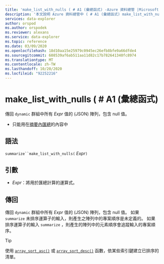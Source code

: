 ```yaml
---
title: 'make_list_with_nulls ( # A1 (彙總函式) -Azure 資料總管 |Microsoft Docs'
description: '本文說明 Azure 資料總管中 ( # A1 (彙總函式) make_list_with_nulls。'
services: data-explorer
author: orspod
ms.author: orspodek
ms.reviewer: alexans
ms.service: data-explorer
ms.topic: reference
ms.date: 03/09/2020
ms.openlocfilehash: 18d10aa15e25979c0945ec26efb8bfe9a66dfde4
ms.sourcegitcommit: 608539af6ab511aa11d82c17b782641340fc8974
ms.translationtype: MT
ms.contentlocale: zh-TW
ms.lasthandoff: 10/20/2020
ms.locfileid: "92252216"
---
```

# <a name="make_list_with_nulls-aggregation-function"></a>make_list_with_nulls ( # A1 (彙總函式) 

傳回 `dynamic` 群組中所有 *Expr* 值的 (JSON) 陣列，包含 null 值。

* 只能用在[摘要內匯總](summarizeoperator.md)的內容中

## <a name="syntax"></a>語法

`summarize``make_list_with_nulls(` *Expr*`)`

## <a name="arguments"></a>引數

* *Expr*：將用於匯總計算的運算式。

## <a name="returns"></a>傳回

傳回 `dynamic` 群組中所有 *Expr* 值的 (JSON) 陣列，包含 null 值。
如果 `summarize` 未排序運算子的輸入，則產生之陣列中的專案順序是未定義的。
如果排序運算子的輸入 `summarize` ，則產生的陣列中的元素順序會追蹤輸入的專案順序。

> [!TIP]
> 使用 [`array_sort_asc()`](./arraysortascfunction.md) 或 [`array_sort_desc()`](./arraysortdescfunction.md) 函數，依某些索引鍵建立已排序的清單。
